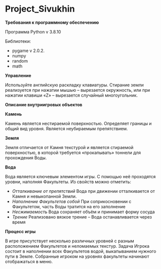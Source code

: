 ﻿# **Project\_Sivukhin**
**Требования к программному обеспечению**

Программа Python v 3.8.10

Библиотеки:

- pygame v 2.0.2.
- numpy
- random
- math

**Управление**

Используйте английскую раскладку клавиатуры. Стирание земли реализуется при нажатии мышью – вырезается окружность, или при нажатии клавиши «Z» – вырезается случайный многоугольник. 

**Описание внутриигровых объектов**

**Камень**

Камень является нестираемой поверхностью. Определяет границы и общий вид уровня. Является неубираемым препятствием.

**Земля**

Земля отличается от Камня текстурой и является стираемой поверхностью, в которой требуется «прокапывать» тоннели для прохождения Воды.

**Вода**

Вода является ключевым элементом игры. С помощью неё проходятся уровни, наполняя Факультеты. Из свойств можно отметить:

- *Отталкивание от препятствий*
  Вода при движении отталкивается от Камня и невыкопанной Земли.
- *Наполнение Факультетов собой*
  При соприкосновении с Факультетом, часть Воды тратится на его заполнение
- *Несжимаемость* 
  Вода сохраняет объём и принимает форму сосуда
- *Трение*
  Реализовано вязкое трение – Вода останавливается через время

**Процесс игры**

В игре присутствует несколько различных уровней с разным расположением Факультетов и неломаемых текстур. Задача Игрока состоит в наполнении всех Факультетов водой, выкапыванием нужного пути в Земле. Собранные игроком на уровнях факультеты начинают отображаться в меню.


